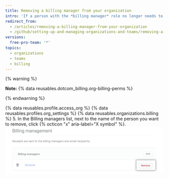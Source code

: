 ```yaml
---
title: Removing a billing manager from your organization
intro: 'If a person with the *billing manager* role no longer needs to view or change your organization''s billing information, you can remove their access to the organization.'
redirect_from:
  - /articles/removing-a-billing-manager-from-your-organization
  - /github/setting-up-and-managing-organizations-and-teams/removing-a-billing-manager-from-your-organization
versions:
  free-pro-team: '*'
topics:
  - organizations
  - teams
  - billing
---
```


{% warning %}

**Note:** {% data reusables.dotcom_billing.org-billing-perms %}

{% endwarning %}

{% data reusables.profile.access_org %}
{% data reusables.profiles.org_settings %}
{% data reusables.organizations.billing %}
5. In the Billing managers list, next to the name of the person you want to remove, click {% octicon "x" aria-label="X symbol" %}.
![Remove billing manager](/assets/images/help/billing/settings_billing_managers_remove_manager.png)
